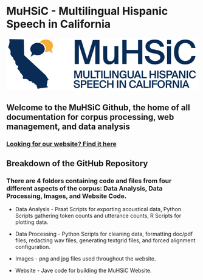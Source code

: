 # MuHSiC - Multilingual Hispanic Speech in California
![MuHSiC Logo](https://github.com/julian-vargo/MuHSiC/blob/main/Images/Logo_MuHSiC_bicolor.jpg)  

<h2>Welcome to the MuHSiC Github, the home of all documentation for corpus processing, web management, and data analysis</h2>  
<h3>
  
  [Looking for our website? Find it here](https://muhsic.acad.ucsc.edu/) 

</h3>  

<h2>Breakdown of the GitHub Repository</h2>  
<h3>There are 4 folders containing code and files from four different aspects of the corpus: Data Analysis, Data Processing, Images, and Website Code.</h3>  

- Data Analysis - Praat Scripts for exporting acoustical data, Python Scripts gathering token counts and utterance counts, R Scripts for plotting data.
  
- Data Processing - Python Scripts for cleaning data, formatting doc/pdf files, redacting wav files, generating textgrid files, and forced alignment configuration.
  
- Images - png and jpg files used throughout the website.
  
- Website - Jave code for building the MuHSiC Website.


